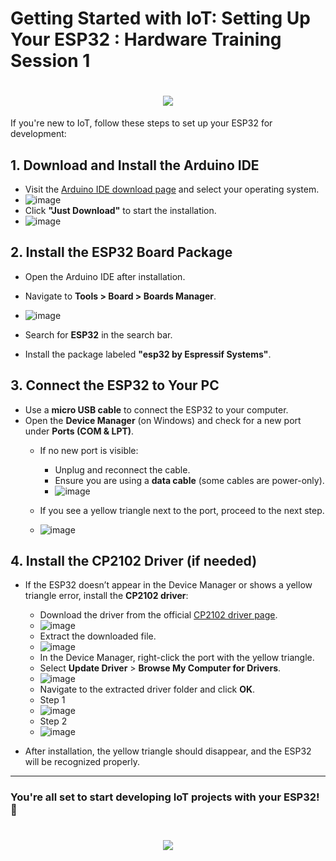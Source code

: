 # Getting Started with IoT: Setting Up Your ESP32 : Hardware Training Session 1
<h1 align="center">
    <img src="https://readme-typing-svg.herokuapp.com/?font=Righteous&size=35&center=true&vCenter=true&width=700&height=100&duration=4000&lines=Hardware+Training+Session+1+⚙️;" />
</h1>
If you're new to IoT, follow these steps to set up your ESP32 for development:

## 1. Download and Install the Arduino IDE
- Visit the [Arduino IDE download page](https://www.arduino.cc/en/software) and select your operating system.
- ![image](https://github.com/user-attachments/assets/e906b3c1-9ce1-4b92-a7f1-6e78c00c447f)
- Click **"Just Download"** to start the installation.
- ![image](https://github.com/user-attachments/assets/dfcd61de-2c35-40c5-90dc-063b511865e6)

## 2. Install the ESP32 Board Package
- Open the Arduino IDE after installation.
- Navigate to **Tools > Board > Boards Manager**.
- ![image](https://github.com/user-attachments/assets/9769c96f-5d8b-41cf-81d2-489b513853ad)

- Search for **ESP32** in the search bar.
- Install the package labeled **"esp32 by Espressif Systems"**.

## 3. Connect the ESP32 to Your PC
- Use a **micro USB cable** to connect the ESP32 to your computer.
- Open the **Device Manager** (on Windows) and check for a new port under **Ports (COM & LPT)**.
  - If no new port is visible:
    - Unplug and reconnect the cable.
    - Ensure you are using a **data cable** (some cables are power-only).
    - ![image](https://github.com/user-attachments/assets/9f5939cb-1cce-4dbe-8f9c-16c05d8a855a)

  - If you see a yellow triangle next to the port, proceed to the next step.
  - ![image](https://github.com/user-attachments/assets/f948ee21-ce61-4438-b79f-392265a5f376)

## 4. Install the CP2102 Driver (if needed)
- If the ESP32 doesn’t appear in the Device Manager or shows a yellow triangle error, install the **CP2102 driver**:
  - Download the driver from the official [CP2102 driver page](https://www.silabs.com/developer-tools/usb-to-uart-bridge-vcp-drivers?tab=downloads).
  - ![image](https://github.com/user-attachments/assets/52ab9dcb-06d2-4441-b42b-2b04d7d11634)
  - Extract the downloaded file.
  - ![image](https://github.com/user-attachments/assets/7d2a57e9-5e5f-4e1d-b3dc-d98facff886d)
  - In the Device Manager, right-click the port with the yellow triangle.
  - Select **Update Driver** > **Browse My Computer for Drivers**.
  - ![image](https://github.com/user-attachments/assets/845c767c-a080-4ccf-8a0f-b690a5f998f3)
  - Navigate to the extracted driver folder and click **OK**.
  - Step 1
  - ![image](https://github.com/user-attachments/assets/69111efa-e97f-4b3c-8d05-56737fc40a5e)
  - Step 2
  - ![image](https://github.com/user-attachments/assets/831f2004-3946-4aaa-a417-409a88eeaa50)

- After installation, the yellow triangle should disappear, and the ESP32 will be recognized properly.

---

### You're all set to start developing IoT projects with your ESP32! 🚀
<h1 align="center">
    <img src="https://readme-typing-svg.herokuapp.com/?font=Righteous&size=35&center=true&vCenter=true&width=500&height=70&duration=4000&lines=Thanks+for+Visiting!+👋;" />
</h1>
